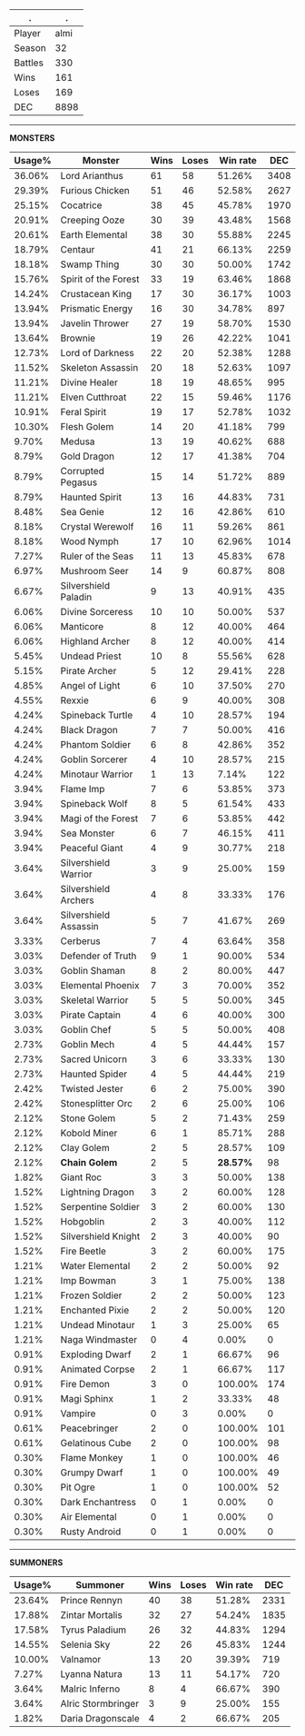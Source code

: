 .|.
|-|-
Player|almi
Season|32
Battles|330
Wins|161
Loses|169
DEC|8898

---
**MONSTERS**

Usage%|Monster|Wins|Loses|Win rate|DEC|
-|-|-|-|-|-|
36.06%|Lord Arianthus|61|58|51.26%|3408|
29.39%|Furious Chicken|51|46|52.58%|2627|
25.15%|Cocatrice|38|45|45.78%|1970|
20.91%|Creeping Ooze|30|39|43.48%|1568|
20.61%|Earth Elemental|38|30|55.88%|2245|
18.79%|Centaur|41|21|66.13%|2259|
18.18%|Swamp Thing|30|30|50.00%|1742|
15.76%|Spirit of the Forest|33|19|63.46%|1868|
14.24%|Crustacean King|17|30|36.17%|1003|
13.94%|Prismatic Energy|16|30|34.78%|897|
13.94%|Javelin Thrower|27|19|58.70%|1530|
13.64%|Brownie|19|26|42.22%|1041|
12.73%|Lord of Darkness|22|20|52.38%|1288|
11.52%|Skeleton Assassin|20|18|52.63%|1097|
11.21%|Divine Healer|18|19|48.65%|995|
11.21%|Elven Cutthroat|22|15|59.46%|1176|
10.91%|Feral Spirit|19|17|52.78%|1032|
10.30%|Flesh Golem|14|20|41.18%|799|
9.70%|Medusa|13|19|40.62%|688|
8.79%|Gold Dragon|12|17|41.38%|704|
8.79%|Corrupted Pegasus|15|14|51.72%|889|
8.79%|Haunted Spirit|13|16|44.83%|731|
8.48%|Sea Genie|12|16|42.86%|610|
8.18%|Crystal Werewolf|16|11|59.26%|861|
8.18%|Wood Nymph|17|10|62.96%|1014|
7.27%|Ruler of the Seas|11|13|45.83%|678|
6.97%|Mushroom Seer|14|9|60.87%|808|
6.67%|Silvershield Paladin|9|13|40.91%|435|
6.06%|Divine Sorceress|10|10|50.00%|537|
6.06%|Manticore|8|12|40.00%|464|
6.06%|Highland Archer|8|12|40.00%|414|
5.45%|Undead Priest|10|8|55.56%|628|
5.15%|Pirate Archer|5|12|29.41%|228|
4.85%|Angel of Light|6|10|37.50%|270|
4.55%|Rexxie|6|9|40.00%|308|
4.24%|Spineback Turtle|4|10|28.57%|194|
4.24%|Black Dragon|7|7|50.00%|416|
4.24%|Phantom Soldier|6|8|42.86%|352|
4.24%|Goblin Sorcerer|4|10|28.57%|215|
4.24%|Minotaur Warrior|1|13|7.14%|122|
3.94%|Flame Imp|7|6|53.85%|373|
3.94%|Spineback Wolf|8|5|61.54%|433|
3.94%|Magi of the Forest|7|6|53.85%|442|
3.94%|Sea Monster|6|7|46.15%|411|
3.94%|Peaceful Giant|4|9|30.77%|218|
3.64%|Silvershield Warrior|3|9|25.00%|159|
3.64%|Silvershield Archers|4|8|33.33%|176|
3.64%|Silvershield Assassin|5|7|41.67%|269|
3.33%|Cerberus|7|4|63.64%|358|
3.03%|Defender of Truth|9|1|90.00%|534|
3.03%|Goblin Shaman|8|2|80.00%|447|
3.03%|Elemental Phoenix|7|3|70.00%|352|
3.03%|Skeletal Warrior|5|5|50.00%|345|
3.03%|Pirate Captain|4|6|40.00%|300|
3.03%|Goblin Chef|5|5|50.00%|408|
2.73%|Goblin Mech|4|5|44.44%|157|
2.73%|Sacred Unicorn|3|6|33.33%|130|
2.73%|Haunted Spider|4|5|44.44%|219|
2.42%|Twisted Jester|6|2|75.00%|390|
2.42%|Stonesplitter Orc|2|6|25.00%|106|
2.12%|Stone Golem|5|2|71.43%|259|
2.12%|Kobold Miner|6|1|85.71%|288|
2.12%|Clay Golem|2|5|28.57%|109|
2.12%|**Chain Golem**|2|5|**28.57%**|98|
1.82%|Giant Roc|3|3|50.00%|138|
1.52%|Lightning Dragon|3|2|60.00%|128|
1.52%|Serpentine Soldier|3|2|60.00%|130|
1.52%|Hobgoblin|2|3|40.00%|112|
1.52%|Silvershield Knight|2|3|40.00%|90|
1.52%|Fire Beetle|3|2|60.00%|175|
1.21%|Water Elemental|2|2|50.00%|92|
1.21%|Imp Bowman|3|1|75.00%|138|
1.21%|Frozen Soldier|2|2|50.00%|123|
1.21%|Enchanted Pixie|2|2|50.00%|120|
1.21%|Undead Minotaur|1|3|25.00%|65|
1.21%|Naga Windmaster|0|4|0.00%|0|
0.91%|Exploding Dwarf|2|1|66.67%|96|
0.91%|Animated Corpse|2|1|66.67%|117|
0.91%|Fire Demon|3|0|100.00%|174|
0.91%|Magi Sphinx|1|2|33.33%|48|
0.91%|Vampire|0|3|0.00%|0|
0.61%|Peacebringer|2|0|100.00%|101|
0.61%|Gelatinous Cube|2|0|100.00%|98|
0.30%|Flame Monkey|1|0|100.00%|46|
0.30%|Grumpy Dwarf|1|0|100.00%|49|
0.30%|Pit Ogre|1|0|100.00%|52|
0.30%|Dark Enchantress|0|1|0.00%|0|
0.30%|Air Elemental|0|1|0.00%|0|
0.30%|Rusty Android|0|1|0.00%|0|

---
**SUMMONERS**

Usage%|Summoner|Wins|Loses|Win rate|DEC|
-|-|-|-|-|-|
23.64%|Prince Rennyn|40|38|51.28%|2331|
17.88%|Zintar Mortalis|32|27|54.24%|1835|
17.58%|Tyrus Paladium|26|32|44.83%|1294|
14.55%|Selenia Sky|22|26|45.83%|1244|
10.00%|Valnamor|13|20|39.39%|719|
7.27%|Lyanna Natura|13|11|54.17%|720|
3.64%|Malric Inferno|8|4|66.67%|390|
3.64%|Alric Stormbringer|3|9|25.00%|155|
1.82%|Daria Dragonscale|4|2|66.67%|205|
